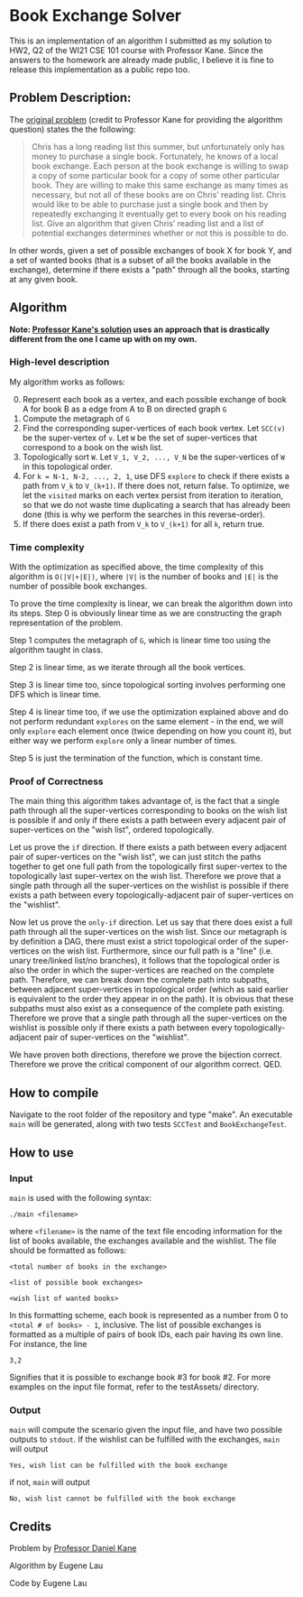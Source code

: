 # Book Exchange Solver

This is an implementation of an algorithm I submitted as my solution to
HW2, Q2 of the WI21 CSE 101 course with Professor Kane. Since the answers
to the homework are already made public, I believe it is fine to release this
implementation as a public repo too.

## Problem Description:

The [original problem](https://cseweb.ucsd.edu/~dakane/CSE101/Homework2.pdf)
(credit to Professor Kane for providing the algorithm question) states the
the following:

> Chris has a long reading list this summer, but unfortunately only
has money to purchase a single book. Fortunately, he knows of a local book exchange. Each person at the book
exchange is willing to swap a copy of some particular book for a copy of some other particular book. They
are willing to make this same exchange as many times as necessary, but not all of these books are on Chris’
reading list. Chris would like to be able to purchase just a single book and then by repeatedly exchanging it
eventually get to every book on his reading list. Give an algorithm that given Chris’ reading list and a list of
potential exchanges determines whether or not this is possible to do.

In other words, given a set of possible exchanges of book X for book Y,
and a set of wanted books (that is a subset of all the books available in the exchange),
determine if there exists a "path" through all the books, starting at any
given book.

## Algorithm

**Note: [Professor Kane's solution](https://cseweb.ucsd.edu/~dakane/CSE101/Solutions2.pdf)
uses an approach that is drastically different from the one I came up with
on my own.**

### High-level description

My algorithm works as follows:

0. Represent each book as a vertex, and each possible exchange of book A for
book B as a edge from A to B on directed graph `G`
1. Compute the metagraph of `G`
2. Find the corresponding super-vertices of each book vertex. Let `SCC(v)` be
the super-vertex of `v`. Let `W` be the set of super-vertices that correspond
to a book on the wish list.
3. Topologically sort `W`. Let `V_1, V_2, ..., V_N` be the
super-vertices of `W` in this topological order.
4. For `k = N-1, N-2, ..., 2, 1`, use DFS `explore` to check if there exists
a path from `V_k` to `V_(k+1)`. If there does not, return false. To optimize,
we let the `visited` marks on each vertex persist from iteration to iteration,
so that we do not waste time duplicating a search that has already been done
(this is why we perform the searches in this reverse-order).
5. If there does exist a path from `V_k` to `V_(k+1)` for all `k`, return true.

### Time complexity

With the optimization as specified above, the time complexity of this algorithm
is `O(|V|+|E|)`, where `|V|` is the number of books and `|E|` is the number
of possible book exchanges.

To prove the time complexity is linear, we can break the algorithm down into
its steps. Step 0 is obviously linear time as we are constructing the
graph representation of the problem.

Step 1 computes the metagraph of `G`, which is linear time too using the
algorithm taught in class.

Step 2 is linear time, as we iterate through all the book vertices.

Step 3 is linear time too, since topological sorting involves performing one DFS
which is linear time.

Step 4 is linear time too, if we use the optimization explained above and do not
perform redundant `explores` on the same element - in the end, we will
only `explore` each element once (twice depending on how you count it), but
either way we perform `explore` only a linear number of times.

Step 5 is just the termination of the function, which is constant time.

### Proof of Correctness

The main thing this algorithm takes advantage of, is the fact that a single path
through all the super-vertices corresponding to books on the wish list is
possible if and only if there exists a path between every adjacent pair of
super-vertices on the "wish list", ordered topologically.

Let us prove the `if` direction. If there exists a path between every
adjacent pair of super-vertices on the "wish list", we can just stitch the paths
together to get one full path from the topologically first super-vertex
to the topologically last super-vertex on the wish list. Therefore we prove that
a single path through all the super-vertices on the wishlist is possible if
there exists a path between every topologically-adjacent pair of super-vertices
on the "wishlist".

Now let us prove the `only-if` direction. Let us say that there does exist
a full path through all the super-vertices on the wish list. Since our metagraph
is by definition a DAG, there must exist a strict topological order of the
super-vertices on the wish list. Furthermore, since our full path is a "line"
(i.e. unary tree/linked list/no branches), it follows that the topological
order is also the order in which the super-vertices are reached on the
complete path. Therefore, we can break down the complete path into subpaths,
between adjacent super-vertices in topological order (which as said earlier is
equivalent to the order they appear in on the path). It is obvious that these
subpaths must also exist as a consequence of the complete path existing.
Therefore we prove that a single path through all the super-vertices
on the wishlist is possible only if there exists a path between every
topologically-adjacent pair of super-vertices on the "wishlist".

We have proven both directions, therefore we prove the bijection correct.
Therefore we prove the critical component of our algorithm correct. QED.

## How to compile

Navigate to the root folder of the repository and type "make". An executable
`main` will be generated, along with two tests `SCCTest` and `BookExchangeTest`.

## How to use

### Input

`main` is used with the following syntax:

```
./main <filename>
```

where `<filename>` is the name of the text file encoding information for the
list of books available, the exchanges available and the wishlist. The file
should be formatted as follows:

```
<total number of books in the exchange>

<list of possible book exchanges>

<wish list of wanted books>
```

In this formatting scheme, each book is represented as a number from 0 to
`<total # of books> - 1`, inclusive. The list of possible exchanges is formatted
 as a multiple of pairs of book IDs, each pair having its own line. For instance,
 the line

 ```
 3,2
 ```

Signifies that it is possible to exchange book \#3 for book \#2. For more
examples on the input file format, refer to the testAssets/ directory.

### Output

`main` will compute the scenario given the input file, and have two
possible outputs to `stdout`. If the wishlist can be fulfilled
with the exchanges, `main` will output

```
Yes, wish list can be fulfilled with the book exchange
```

if not, `main` will output

```
No, wish list cannot be fulfilled with the book exchange
```

## Credits

Problem by [Professor Daniel Kane](https://cseweb.ucsd.edu/~dakane/)

Algorithm by Eugene Lau

Code by Eugene Lau
